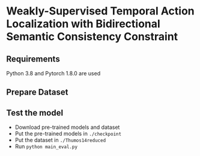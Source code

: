 # Weakly-Supervised Temporal Action Localization with Bidirectional Semantic Consistency Constraint

## Requirements
Python 3.8 and Pytorch 1.8.0 are used

## Prepare Dataset

## Test the model
* Download  pre-trained models and dataset
* Put the pre-trained models in ```./checkpoint```
* Put the dataset in ```./Thumos14reduced```
* Run ```python main_eval.py ```
